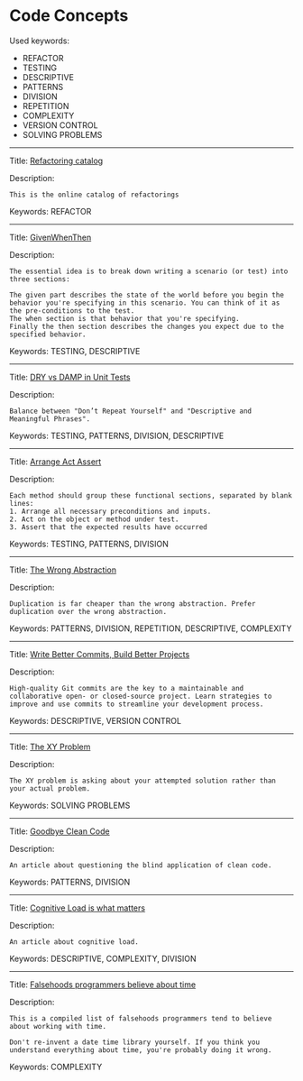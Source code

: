 # Code Concepts

Used keywords:
* REFACTOR
* TESTING
* DESCRIPTIVE
* PATTERNS
* DIVISION
* REPETITION
* COMPLEXITY
* VERSION CONTROL
* SOLVING PROBLEMS

<hr/>

Title: [Refactoring catalog](https://refactoring.com/catalog/)

Description:
```
This is the online catalog of refactorings
```

Keywords: REFACTOR


<hr/>

Title: [GivenWhenThen](https://martinfowler.com/bliki/GivenWhenThen.html)

Description:
```
The essential idea is to break down writing a scenario (or test) into three sections:

The given part describes the state of the world before you begin the behavior you're specifying in this scenario. You can think of it as the pre-conditions to the test.
The when section is that behavior that you're specifying.
Finally the then section describes the changes you expect due to the specified behavior.
```

Keywords: TESTING, DESCRIPTIVE

<hr/>

Title: [DRY vs DAMP in Unit Tests](https://enterprisecraftsmanship.com/posts/dry-damp-unit-tests)

Description:
```
Balance between "Don’t Repeat Yourself" and "Descriptive and Meaningful Phrases".
```

Keywords: TESTING, PATTERNS, DIVISION, DESCRIPTIVE

<hr/>

Title: [Arrange Act Assert](http://wiki.c2.com/?ArrangeActAssert)

Description:
```
Each method should group these functional sections, separated by blank lines:
1. Arrange all necessary preconditions and inputs.
2. Act on the object or method under test.
3. Assert that the expected results have occurred
```

Keywords: TESTING, PATTERNS, DIVISION

<hr/>

Title: [The Wrong Abstraction](https://sandimetz.com/blog/2016/1/20/the-wrong-abstraction)

Description:
```
Duplication is far cheaper than the wrong abstraction. Prefer duplication over the wrong abstraction.
```

Keywords: PATTERNS, DIVISION, REPETITION, DESCRIPTIVE, COMPLEXITY


<hr/>

Title: [Write Better Commits, Build Better Projects](https://github.blog/2022-06-30-write-better-commits-build-better-projects/)

Description:
```
High-quality Git commits are the key to a maintainable and collaborative open- or closed-source project. Learn strategies to improve and use commits to streamline your development process.

```

Keywords: DESCRIPTIVE, VERSION CONTROL

<hr/>

Title: [The XY Problem](https://xyproblem.info/)

Description:
```
The XY problem is asking about your attempted solution rather than your actual problem.

```

Keywords: SOLVING PROBLEMS

<hr/>

Title: [Goodbye Clean Code](https://overreacted.io/goodbye-clean-code/)

Description:
```
An article about questioning the blind application of clean code.

```

Keywords: PATTERNS, DIVISION


<hr/>

Title: [Cognitive Load is what matters](https://github.com/zakirullin/cognitive-load)

Description:
```
An article about cognitive load.

```

Keywords: DESCRIPTIVE, COMPLEXITY, DIVISION



<hr/>

Title: [Falsehoods programmers believe about time](https://gist.github.com/timvisee/fcda9bbdff88d45cc9061606b4b923ca)

Description:
```
This is a compiled list of falsehoods programmers tend to believe about working with time.

Don't re-invent a date time library yourself. If you think you understand everything about time, you're probably doing it wrong.

```

Keywords: COMPLEXITY
